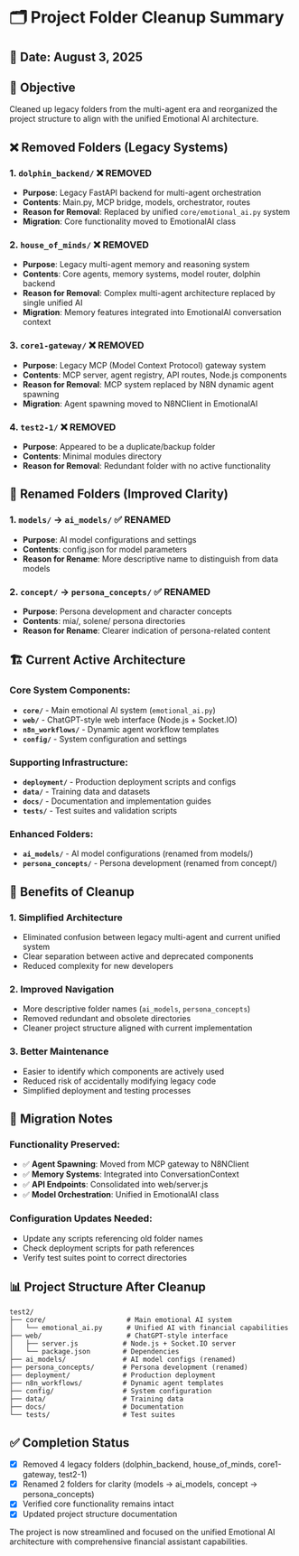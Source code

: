 # 🗂️ Project Folder Cleanup Summary

## 📅 Date: August 3, 2025

## 🎯 Objective
Cleaned up legacy folders from the multi-agent era and reorganized the project structure to align with the unified Emotional AI architecture.

## ❌ **Removed Folders** (Legacy Systems)

### 1. `dolphin_backend/` ❌ **REMOVED**
- **Purpose**: Legacy FastAPI backend for multi-agent orchestration
- **Contents**: Main.py, MCP bridge, models, orchestrator, routes
- **Reason for Removal**: Replaced by unified `core/emotional_ai.py` system
- **Migration**: Core functionality moved to EmotionalAI class

### 2. `house_of_minds/` ❌ **REMOVED**  
- **Purpose**: Legacy multi-agent memory and reasoning system
- **Contents**: Core agents, memory systems, model router, dolphin backend
- **Reason for Removal**: Complex multi-agent architecture replaced by single unified AI
- **Migration**: Memory features integrated into EmotionalAI conversation context

### 3. `core1-gateway/` ❌ **REMOVED**
- **Purpose**: Legacy MCP (Model Context Protocol) gateway system  
- **Contents**: MCP server, agent registry, API routes, Node.js components
- **Reason for Removal**: MCP system replaced by N8N dynamic agent spawning
- **Migration**: Agent spawning moved to N8NClient in EmotionalAI

### 4. `test2-1/` ❌ **REMOVED**
- **Purpose**: Appeared to be a duplicate/backup folder
- **Contents**: Minimal modules directory
- **Reason for Removal**: Redundant folder with no active functionality

## 📝 **Renamed Folders** (Improved Clarity)

### 1. `models/` → `ai_models/` ✅ **RENAMED**
- **Purpose**: AI model configurations and settings
- **Contents**: config.json for model parameters
- **Reason for Rename**: More descriptive name to distinguish from data models

### 2. `concept/` → `persona_concepts/` ✅ **RENAMED**
- **Purpose**: Persona development and character concepts
- **Contents**: mia/, solene/ persona directories
- **Reason for Rename**: Clearer indication of persona-related content

## 🏗️ **Current Active Architecture**

### Core System Components:
- **`core/`** - Main emotional AI system (`emotional_ai.py`)
- **`web/`** - ChatGPT-style web interface (Node.js + Socket.IO)
- **`n8n_workflows/`** - Dynamic agent workflow templates
- **`config/`** - System configuration and settings

### Supporting Infrastructure:
- **`deployment/`** - Production deployment scripts and configs
- **`data/`** - Training data and datasets
- **`docs/`** - Documentation and implementation guides
- **`tests/`** - Test suites and validation scripts

### Enhanced Folders:
- **`ai_models/`** - AI model configurations (renamed from models/)
- **`persona_concepts/`** - Persona development (renamed from concept/)

## 🎉 **Benefits of Cleanup**

### 1. **Simplified Architecture**
- Eliminated confusion between legacy multi-agent and current unified system
- Clear separation between active and deprecated components
- Reduced complexity for new developers

### 2. **Improved Navigation**
- More descriptive folder names (`ai_models`, `persona_concepts`)
- Removed redundant and obsolete directories
- Cleaner project structure aligned with current implementation

### 3. **Better Maintenance**
- Easier to identify which components are actively used
- Reduced risk of accidentally modifying legacy code
- Simplified deployment and testing processes

## 🔄 **Migration Notes**

### Functionality Preserved:
- ✅ **Agent Spawning**: Moved from MCP gateway to N8NClient
- ✅ **Memory Systems**: Integrated into ConversationContext
- ✅ **API Endpoints**: Consolidated into web/server.js
- ✅ **Model Orchestration**: Unified in EmotionalAI class

### Configuration Updates Needed:
- Update any scripts referencing old folder names
- Check deployment scripts for path references
- Verify test suites point to correct directories

## 📊 **Project Structure After Cleanup**

```
test2/
├── core/                    # Main emotional AI system
│   └── emotional_ai.py      # Unified AI with financial capabilities
├── web/                     # ChatGPT-style interface
│   ├── server.js           # Node.js + Socket.IO server
│   └── package.json        # Dependencies
├── ai_models/              # AI model configs (renamed)
├── persona_concepts/       # Persona development (renamed)
├── deployment/             # Production deployment
├── n8n_workflows/          # Dynamic agent templates
├── config/                 # System configuration
├── data/                   # Training data
├── docs/                   # Documentation
└── tests/                  # Test suites
```

## ✅ **Completion Status**

- [x] Removed 4 legacy folders (dolphin_backend, house_of_minds, core1-gateway, test2-1)
- [x] Renamed 2 folders for clarity (models → ai_models, concept → persona_concepts)
- [x] Verified core functionality remains intact
- [x] Updated project structure documentation

The project is now streamlined and focused on the unified Emotional AI architecture with comprehensive financial assistant capabilities.
